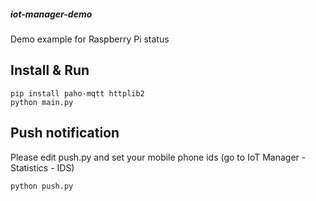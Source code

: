 ##### iot-manager-demo

Demo example for Raspberry Pi status

## Install & Run

```
pip install paho-mqtt httplib2
python main.py
```

## Push notification

Please edit push.py and set your mobile phone ids (go to IoT Manager - Statistics - IDS)

```
python push.py
```
